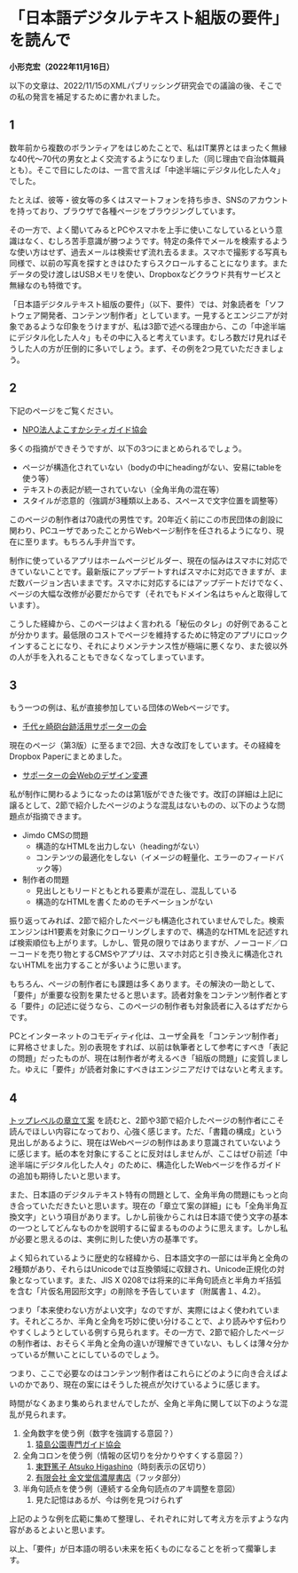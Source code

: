 # 「日本語デジタルテキスト組版の要件」を読んで

**小形克宏（2022年11月16日）**

以下の文章は、2022/11/15のXMLパブリッシング研究会での議論の後、そこでの私の発言を補足するために書かれました。

## 1

数年前から複数のボランティアをはじめたことで、私はIT業界とはまったく無縁な40代〜70代の男女とよく交流するようになりました（同じ理由で自治体職員とも）。そこで目にしたのは、一言で言えば「中途半端にデジタル化した人々」でした。

たとえば、彼等・彼女等の多くはスマートフォンを持ち歩き、SNSのアカウントを持っており、ブラウザで各種ページをブラウジングしています。

その一方で、よく聞いてみるとPCやスマホを上手に使いこなしているという意識はなく、むしろ苦手意識が勝つようです。特定の条件でメールを検索するような使い方はせず、過去メールは検索せず流れ去るまま。スマホで撮影する写真も同様で、以前の写真を探すときはひたすらスクロールすることになります。またデータの受け渡しはUSBメモリを使い、Dropboxなどクラウド共有サービスと無縁なのも特徴です。

「日本語デジタルテキスト組版の要件」（以下、要件）では、対象読者を「ソフトウェア開発者、コンテンツ制作者」としています。一見するとエンジニアが対象であるような印象をうけますが、私は3節で述べる理由から、この「中途半端にデジタル化した人々」もその中に入ると考えています。むしろ数だけ見ればそうした人の方が圧倒的に多いでしょう。まず、その例を2つ見ていただきましょう。

## 2

下記のページをご覧ください。

- [NPO法人よこすかシティガイド協会](http://yokosuka.kankoh-guide.com/)

多くの指摘ができそうですが、以下の3つにまとめられるでしょう。

- ページが構造化されていない（bodyの中にheadingがない、安易にtableを使う等）
- テキストの表記が統一されていない（全角半角の混在等）
- スタイルが恣意的（強調が3種類以上ある、スペースで文字位置を調整等）

このページの制作者は70歳代の男性です。20年近く前にこの市民団体の創設に関わり、PCユーザであったことからWebページ制作を任されるようになり、現在に至ります。もちろん手弁当です。

制作に使っているアプリはホームページビルダー、現在の悩みはスマホに対応できていないことです。最新版にアップデートすればスマホに対応できますが、まだ数バージョン古いままです。スマホに対応するにはアップデートだけでなく、ページの大幅な改修が必要だからです（それでもドメイン名はちゃんと取得しています）。

こうした経緯から、このページはよく言われる「秘伝のタレ」の好例であることが分かります。最低限のコストでページを維持するために特定のアプリにロックインすることになり、それによりメンテナンス性が極端に悪くなり、また彼以外の人が手を入れることもできなくなってしまっています。

## 3

もう一つの例は、私が直接参加している団体のWebページです。

- [千代ヶ崎砲台跡活用サポーターの会](https://chiyogasaki-supporter.jimdofree.com/)

現在のページ（第3版）に至るまで2回、大きな改訂をしています。その経緯をDropbox Paperにまとめました。

- [サポーターの会Webのデザイン変遷](https://paper.dropbox.com/doc/Web--BtG2ZOqkI3Y_qfdfGzuCmW2uAg-d6QTKqTCup5gQNsdYxtxG)

私が制作に関わるようになったのは第1版ができた後です。改訂の詳細は上記に譲るとして、2節で紹介したページのような混乱はないものの、以下のような問題点が指摘できます。

- Jimdo CMSの問題
    - 構造的なHTMLを出力しない（headingがない）
    - コンテンツの最適化をしない（イメージの軽量化、エラーのフィードバック等）
- 制作者の問題
    - 見出しともリードともとれる要素が混在し、混乱している
    - 構造的なHTMLを書くためのモチベーションがない

振り返ってみれば、2節で紹介したページも構造化されていませんでした。検索エンジンはH1要素を対象にクローリングしますので、構造的なHTMLを記述すれば検索順位も上がります。しかし、管見の限りではありますが、ノーコード／ローコードを売り物とするCMSやアプリは、スマホ対応と引き換えに構造化されないHTMLを出力することが多いように思います。

もちろん、ページの制作者にも課題は多くあります。その解決の一助として、「要件」が重要な役割を果たせると思います。読者対象をコンテンツ制作者とする「要件」の記述に従うなら、このページの制作者も対象読者に入るはずだからです。

PCとインターネットのコモディティ化は、ユーザ全員を「コンテンツ制作者」に昇格させました。別の表現をすれば、以前は執筆者として参考にすべき「表記の問題」だったものが、現在は制作者が考えるべき「組版の問題」に変質しました。ゆえに「要件」が読者対象にすべきはエンジニアだけではないと考えます。

## 4

[トップレベルの章立て案](https://github.com/w3c/jlreq-d/wiki/jlreq-d-ToC-draft) を読むと、2節や3節で紹介したページの制作者にこそ読んでほしい内容になっており、心強く感じます。ただ、「書籍の構成」という見出しがあるように、現在はWebページの制作はあまり意識されていないように感じます。紙の本を対象にすることに反対はしませんが、ここはぜひ前述「中途半端にデジタル化した人々」のために、構造化したWebページを作るガイドの追加も期待したいと思います。

また、日本語のデジタルテキスト特有の問題として、全角半角の問題にもっと向き合っていただきたいと思います。現在の「章立て案の詳細」にも「全角半角互換文字」という項目があります。しかし前後からこれは日本語で使う文字の基本の一つとしてどんなものかを説明するに留まるもののように思えます。しかし私が必要と思えるのは、実例に則した使い方の基準です。

よく知られているように歴史的な経緯から、日本語文字の一部には半角と全角の2種類があり、それらはUnicodeでは互換領域に収録され、Unicode正規化の対象となっています。また、JIS X 0208では将来的に半角句読点と半角カギ括弧を含む「片仮名用図形文字」の削除を予告しています（附属書１、4.2）。

つまり「本来使わない方がよい文字」なのですが、実際にはよく使われています。それどころか、半角と全角を巧妙に使い分けることで、より読みやす伝わりやすくしようとしている例すら見られます。その一方で、2節で紹介したページの制作者は、おそらく半角と全角の違いが理解できていない、もしくは薄々分かっているが無いことにしているのでしょう。



つまり、ここで必要なのはコンテンツ制作者はこれらにどのように向き合えばよいのかであり、現在の案にはそうした視点が欠けているように感じます。

時間がなくあまり集められませんでしたが、全角と半角に関して以下のような混乱が見られます。

1. 全角数字を使う例（数字を強調する意図？）
    1. [猿島公園専門ガイド協会](https://sarushima-guide.jimdofree.com/%E5%90%84%E7%A8%AE%E5%95%8F%E5%90%88%E3%81%9B%E3%81%A8%E3%81%94%E8%B3%AA%E5%95%8F/)
1. 全角コロンを使う例（情報の区切りを分かりやすくする意図？）
    1. [東野篤子 Atsuko Higashino](https://twitter.com/AtsukoHigashino/status/1576713669752545280)（時刻表示の区切り）
    1. [有限会社  金文堂信濃屋書店](http://kinbundo.jp/publics/index/3/)（フッタ部分）
1. 半角句読点を使う例（連続する全角句読点のアキ調整を意図）
    1. 見た記憶はあるが、今は例を見つけられず

上記のような例を広範に集めて整理し、それぞれに対して考え方を示すような内容があるとよいと思います。

以上、「要件」が日本語の明るい未来を拓くものになることを祈って擱筆します。
